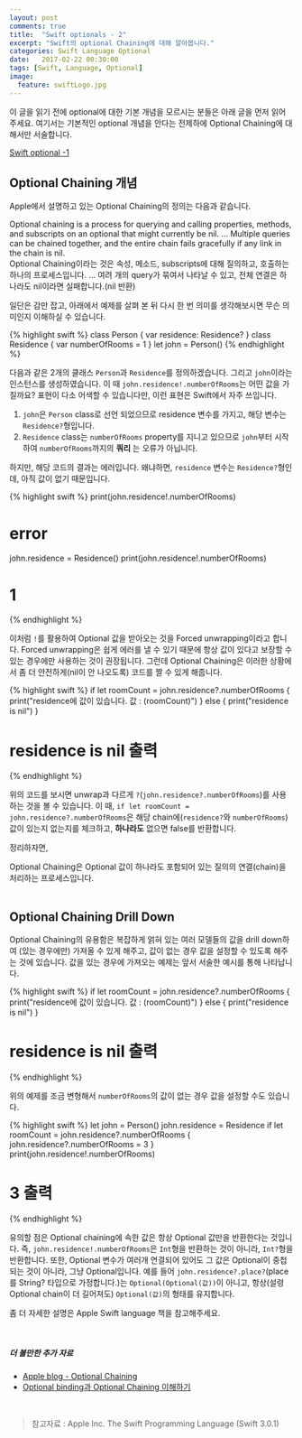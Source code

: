 ```yaml
---
layout: post
comments: true
title:  "Swift optionals - 2"
excerpt: "Swift의 optional Chaining에 대해 알아봅니다."
categories: Swift Language Optional
date:   2017-02-22 00:30:00
tags: [Swift, Language, Optional]
image:
  feature: swiftLogo.jpg
---
```


이 글을 읽기 전에 optional에 대한 기본 개념을 모르시는 분들은 아래 글을 먼저 읽어 주세요. 여기서는 기본적인 optional 개념을 안다는 전제하에 Optional Chaining에 대해서만 서술합니다.

[Swift optional -1 ](https://hcn1519.github.io/articles/2017-01/swift_optionals)

## Optional Chaining 개념

Apple에서 설명하고 있는 Optional Chaining의 정의는 다음과 같습니다.

<div class="message">
  Optional chaining is a process for querying and calling properties, methods, and subscripts on an optional that might currently be nil. ... Multiple queries can be chained together, and the entire chain fails gracefully if any link in the chain is nil.
</div>

<div class="message">
  Optional Chaining이라는 것은 속성, 메소드, subscripts에 대해 질의하고, 호출하는 하나의 프로세스입니다. ... 여려 개의 query가 묶여서 나타날 수 있고, 전체 연결은 하나라도 nil이라면 실패합니다.(nil 반환)
</div>

일단은 감만 잡고, 아래에서 예제를 살펴 본 뒤 다시 한 번 의미를 생각해보시면 무슨 의미인지 이해하실 수 있습니다.

{% highlight swift %}
class Person {
    var residence: Residence?
}
class Residence {
    var numberOfRooms = 1
}
let john = Person()
{% endhighlight %}

다음과 같은 2개의 클래스 <code>Person</code>과 <code>Residence</code>를 정의하겠습니다. 그리고 <code>john</code>이라는 인스턴스를 생성하였습니다. 이 때 <code>john.residence!.numberOfRooms</code>는 어떤 값을 가질까요? 표현이 다소 어색할 수 있습니다만, 이런 표현은 Swift에서 자주 쓰입니다.
1. <code>john</code>은 <code>Person</code> class로 선언 되었으므로 residence 변수를 가지고, 해당 변수는 <code>Residence?</code>형입니다.
2. <code>Residence</code> class는 <code>numberOfRooms</code> property를 지니고 있으므로 <code>john</code>부터 시작하여 <code>numberOfRooms</code>까지의 **쿼리** 는 오류가 아닙니다.

하지만, 해당 코드의 결과는 에러입니다. 왜냐하면, <code>residence</code> 변수는 <code>Residence?</code>형인데, 아직 값이 없기 때문입니다.

{% highlight swift %}
print(john.residence!.numberOfRooms)
# error

john.residence = Residence()
print(john.residence!.numberOfRooms)
# 1
{% endhighlight %}

이처럼 <code>!</code>를 활용하여 Optional 값을 받아오는 것을 Forced unwrapping이라고 합니다. Forced unwrapping은 쉽게 에러를 낼 수 있기 때문에 항상 값이 있다고 보장할 수 있는 경우에만 사용하는 것이 권장됩니다. 그런데 Optional Chaining은 이러한 상황에서 좀 더 안전하게(nil이 안 나오도록) 코드를 짤 수 있게 해줍니다.

{% highlight swift %}
if let roomCount = john.residence?.numberOfRooms {
    print("residence에 값이 있습니다. 값 : \(roomCount)")
} else {
    print("residence is nil")
}
# residence is nil 출력
{% endhighlight %}

위의 코드를 보시면 unwrap과 다르게 <code>?</code>(<code>john.residence?.numberOfRooms</code>)를 사용하는 것을 볼 수 있습니다. 이 때, <code>if let roomCount = john.residence?.numberOfRooms</code>은 해당 chain에(<code>residence?</code>와 <code>numberOfRooms</code>) 값이 있는지 없는지를 체크하고, **하나라도** 없으면 false를 반환합니다.

정리하자면,
<div class="message">
  Optional Chaining은 Optional 값이 하나라도 포함되어 있는 질의의 연결(chain)을 처리하는 프로세스입니다.
</div>

<br/>

## Optional Chaining Drill Down

Optional Chaining의 유용함은 복잡하게 얽혀 있는 여러 모델들의 값을 drill down하여 (있는 경우에만) 가져올 수 있게 해주고, 값이 없는 경우 값을 설정할 수 있도록 해주는 것에 있습니다. 값을 있는 경우에 가져오는 예제는 앞서 서술한 예시를 통해 나타납니다.

{% highlight swift %}
if let roomCount = john.residence?.numberOfRooms {
    print("residence에 값이 있습니다. 값 : \(roomCount)")
} else {
    print("residence is nil")
}
# residence is nil 출력
{% endhighlight %}

위의 예제를 조금 변형해서 <code>numberOfRooms</code>의 값이 없는 경우 값을 설정할 수도 있습니다.

{% highlight swift %}
let john = Person()
john.residence = Residence
if let roomCount = john.residence?.numberOfRooms {
    john.residence?.numberOfRooms = 3
}
print(john.residence!.numberOfRooms)
# 3 출력
{% endhighlight %}

유의할 점은 Optional chaining에 속한 값은 항상 Optional 값만을 반환한다는 것입니다. 즉, <code>john.residence!.numberOfRooms</code>은 <code>Int</code>형을 반환하는 것이 아니라, <code>Int?</code>형을 반환합니다. 또한, Optional 변수가 여러개 연결되어 있어도 그 값은 Optional이 중첩되는 것이 아니라, 그냥 Optional입니다. 예를 들어 <code>john.residence?.place?</code>(place를 String? 타입으로 가정합니다.)는 <code>Optional(Optional(값))</code>이 아니고, 항상(설령 Optional chain이 더 길어져도) <code>Optional(값)</code>의 형태를 유지합니다.

좀 더 자세한 설명은 Apple Swift language 책을 참고해주세요.

<br/>

##### 더 볼만한 추가 자료
- [Apple blog - Optional Chaining](https://developer.apple.com/library/content/documentation/Swift/Conceptual/Swift_Programming_Language/OptionalChaining.html#//apple_ref/doc/uid/TP40014097-CH21-ID245)
- [Optional binding과 Optional Chaining 이해하기](http://rshankar.com/optional-bindings-in-swift/)

<br/>

> 참고자료 : Apple Inc. The Swift Programming Language (Swift 3.0.1)
